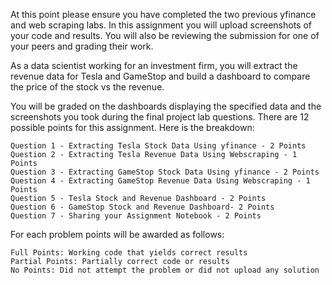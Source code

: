 At this point please ensure you have completed the two previous yfinance and web scraping labs. In this assignment you will upload screenshots of your code and results. You will also be reviewing the submission for one of your peers and grading their work.

As a data scientist working for an investment firm, you will extract the revenue data for Tesla and GameStop and build a dashboard to compare the price of the stock vs the revenue. 

You will be graded on the dashboards displaying the specified data and the screenshots you took during the final project lab questions. There are 12 possible points for this assignment. Here is the breakdown:

    Question 1 - Extracting Tesla Stock Data Using yfinance - 2 Points
    Question 2 - Extracting Tesla Revenue Data Using Webscraping - 1 Points
    Question 3 - Extracting GameStop Stock Data Using yfinance - 2 Points
    Question 4 - Extracting GameStop Revenue Data Using Webscraping - 1 Points
    Question 5 - Tesla Stock and Revenue Dashboard - 2 Points
    Question 6 - GameStop Stock and Revenue Dashboard- 2 Points
    Question 7 - Sharing your Assignment Notebook - 2 Points

For each problem points will be awarded as follows:

    Full Points: Working code that yields correct results
    Partial Points: Partially correct code or results
    No Points: Did not attempt the problem or did not upload any solution
